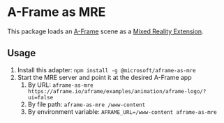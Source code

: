 # A-Frame as MRE

This package loads an [A-Frame](https://aframe.io/) scene as a
[Mixed Reality Extension](https://github.com/Microsoft/mixed-reality-extension-sdk).

## Usage

1. Install this adapter: `npm install -g @microsoft/aframe-as-mre`
2. Start the MRE server and point it at the desired A-Frame app
	1. By URL: `aframe-as-mre https://aframe.io/aframe/examples/animation/aframe-logo/?ui=false`
	2. By file path: `aframe-as-mre /www-content`
	3. By environment variable: `AFRAME_URL=/www-content aframe-as-mre`